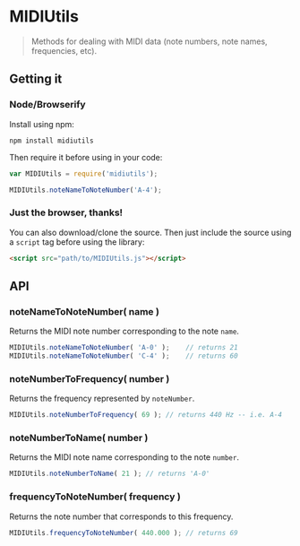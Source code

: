 # MIDIUtils

>Methods for dealing with MIDI data (note numbers, note names, frequencies, etc).

## Getting it

### Node/Browserify

Install using npm:

`npm install midiutils`

Then require it before using in your code:

````javascript
var MIDIUtils = require('midiutils');

MIDIUtils.noteNameToNoteNumber('A-4');
````

### Just the browser, thanks!

You can also download/clone the source. Then just include the source using a `script` tag before using the library:

````html
<script src="path/to/MIDIUtils.js"></script>
````

## API

### noteNameToNoteNumber( name )

Returns the MIDI note number corresponding to the note ```name```.


````javascript
MIDIUtils.noteNameToNoteNumber( 'A-0' );    // returns 21
MIDIUtils.noteNameToNoteNumber( 'C-4' );    // returns 60
````

### noteNumberToFrequency( number )

Returns the frequency represented by ```noteNumber```.

````javascript
MIDIUtils.noteNumberToFrequency( 69 ); // returns 440 Hz -- i.e. A-4
````

### noteNumberToName( number )

Returns the MIDI note name corresponding to the note ```number```.

````javascript
MIDIUtils.noteNumberToName( 21 ); // returns 'A-0'
````

### frequencyToNoteNumber( frequency )

Returns the note number that corresponds to this frequency.

````javascript
MIDIUtils.frequencyToNoteNumber( 440.000 ); // returns 69
````
